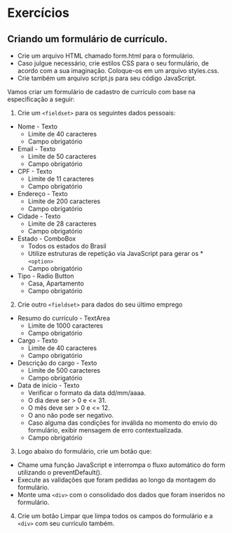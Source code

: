 # Exercícios

## Criando um formulário de currículo.
* Crie um arquivo HTML chamado form.html para o formulário.
* Caso julgue necessário, crie estilos CSS para o seu formulário, de acordo com a sua imaginação. Coloque-os em um arquivo styles.css.
* Crie também um arquivo script.js para seu código JavaScript.

Vamos criar um formulário de cadastro de currículo com base na especificação a seguir:

1. Crie um `<fieldset>` para os seguintes dados pessoais:
  * Nome - Texto
    * Limite de 40 caracteres
    * Campo obrigatório
  * Email - Texto
    * Limite de 50 caracteres
    * Campo obrigatório
  * CPF - Texto
    * Limite de 11 caracteres
    * Campo obrigatório
  * Endereço - Texto
    * Limite de 200 caracteres
    * Campo obrigatório
  * Cidade - Texto
    * Limite de 28 caracteres
    * Campo obrigatório
  * Estado - ComboBox
    * Todos os estados do Brasil
    * Utilize estruturas de repetição via JavaScript para gerar os *`<option>`
    * Campo obrigatório
  * Tipo - Radio Button
    * Casa, Apartamento
    * Campo obrigatório
2. Crie outro `<fieldset>` para dados do seu último emprego
  * Resumo do currículo - TextArea
    * Limite de 1000 caracteres
    * Campo obrigatório
  * Cargo - Texto
    * Limite de 40 caracteres
    * Campo obrigatório
  * Descrição do cargo - Texto
    * Limite de 500 caracteres
    * Campo obrigatório
  * Data de início - Texto
    * Verificar o formato da data dd/mm/aaaa.
    * O dia deve ser > 0 e <= 31.
    * O mês deve ser > 0 e <= 12.
    * O ano não pode ser negativo.
    * Caso alguma das condições for inválida no momento do envio do formulário, exibir mensagem de erro contextualizada.
    * Campo obrigatório
3. Logo abaixo do formulário, crie um botão que:
  * Chame uma função JavaScript e interrompa o fluxo automático do form utilizando o preventDefault().
  * Execute as validações que foram pedidas ao longo da montagem do formulário.
  * Monte uma `<div>` com o consolidado dos dados que foram inseridos no formulário.
4. Crie um botão Limpar que limpa todos os campos do formulário e a `<div>` com seu currículo também.